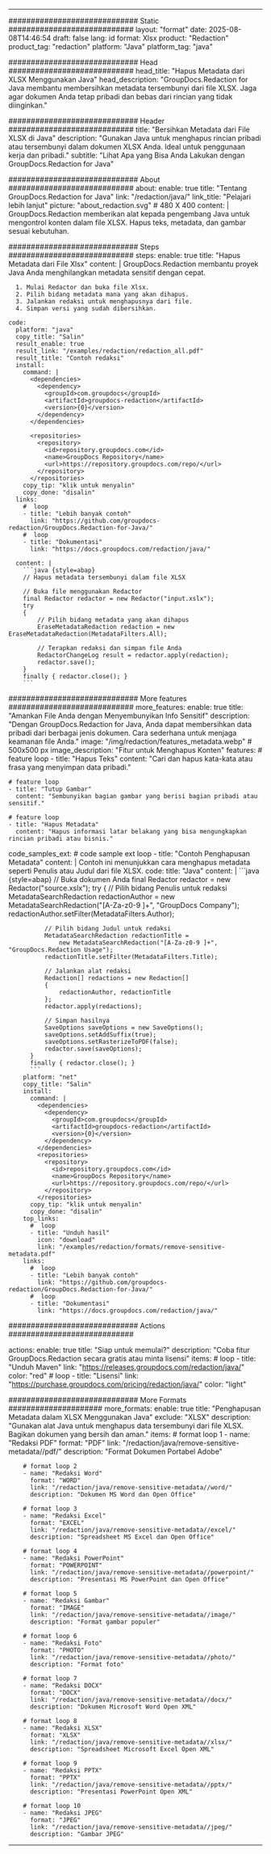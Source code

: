 
---
############################# Static ############################
layout: "format"
date:  2025-08-08T14:46:54
draft: false
lang: id
format: Xlsx
product: "Redaction"
product_tag: "redaction"
platform: "Java"
platform_tag: "java"

############################# Head ############################
head_title: "Hapus Metadata dari XLSX Menggunakan Java"
head_description: "GroupDocs.Redaction for Java membantu membersihkan metadata tersembunyi dari file XLSX. Jaga agar dokumen Anda tetap pribadi dan bebas dari rincian yang tidak diinginkan."

############################# Header ############################
title: "Bersihkan Metadata dari File XLSX di Java" 
description: "Gunakan Java untuk menghapus rincian pribadi atau tersembunyi dalam dokumen XLSX Anda. Ideal untuk penggunaan kerja dan pribadi."
subtitle: "Lihat Apa yang Bisa Anda Lakukan dengan GroupDocs.Redaction for Java" 

############################# About ############################
about:
    enable: true
    title: "Tentang GroupDocs.Redaction for Java"
    link: "/redaction/java/"
    link_title: "Pelajari lebih lanjut"
    picture: "about_redaction.svg" # 480 X 400
    content: |
       GroupDocs.Redaction memberikan alat kepada pengembang Java untuk mengontrol konten dalam file XLSX. Hapus teks, metadata, dan gambar sesuai kebutuhan.

############################# Steps ############################
steps:
    enable: true
    title: "Hapus Metadata dari File Xlsx"
    content: |
      GroupDocs.Redaction membantu proyek Java Anda menghilangkan metadata sensitif dengan cepat.
      
      1. Mulai Redactor dan buka file Xlsx.
      2. Pilih bidang metadata mana yang akan dihapus.
      3. Jalankan redaksi untuk menghapusnya dari file.
      4. Simpan versi yang sudah dibersihkan.
   
    code:
      platform: "java"
      copy_title: "Salin"
      result_enable: true
      result_link: "/examples/redaction/redaction_all.pdf"
      result_title: "Contoh redaksi"
      install:
        command: |
          <dependencies>
            <dependency>
              <groupId>com.groupdocs</groupId>
              <artifactId>groupdocs-redaction</artifactId>
              <version>{0}</version>
            </dependency>
          </dependencies>

          <repositories>
            <repository>
              <id>repository.groupdocs.com</id>
              <name>GroupDocs Repository</name>
              <url>https://repository.groupdocs.com/repo/</url>
            </repository>
          </repositories>
        copy_tip: "klik untuk menyalin"
        copy_done: "disalin"
      links:
        #  loop
        - title: "Lebih banyak contoh"
          link: "https://github.com/groupdocs-redaction/GroupDocs.Redaction-for-Java/"
        #  loop
        - title: "Dokumentasi"
          link: "https://docs.groupdocs.com/redaction/java/"
          
      content: |
        ```java {style=abap}
        // Hapus metadata tersembunyi dalam file XLSX

        // Buka file menggunakan Redactor
        final Redactor redactor = new Redactor("input.xslx");
        try
        {
            // Pilih bidang metadata yang akan dihapus
            EraseMetadataRedaction redaction = new EraseMetadataRedaction(MetadataFilters.All);

            // Terapkan redaksi dan simpan file Anda
            RedactorChangeLog result = redactor.apply(redaction);
            redactor.save();
        }
        finally { redactor.close(); }
        ```            


############################# More features ############################
more_features:
  enable: true
  title: "Amankan File Anda dengan Menyembunyikan Info Sensitif"
  description: "Dengan GroupDocs.Redaction for Java, Anda dapat membersihkan data pribadi dari berbagai jenis dokumen. Cara sederhana untuk menjaga keamanan file Anda."
  image: "/img/redaction/features_metadata.webp" # 500x500 px
  image_description: "Fitur untuk Menghapus Konten"
  features:
    # feature loop
    - title: "Hapus Teks"
      content: "Cari dan hapus kata-kata atau frasa yang menyimpan data pribadi."

    # feature loop
    - title: "Tutup Gambar"
      content: "Sembunyikan bagian gambar yang berisi bagian pribadi atau sensitif."

    # feature loop
    - title: "Hapus Metadata"
      content: "Hapus informasi latar belakang yang bisa mengungkapkan rincian pribadi atau bisnis."
      
  code_samples_ext:
    # code sample ext loop
    - title: "Contoh Penghapusan Metadata"
      content: |
        Contoh ini menunjukkan cara menghapus metadata seperti Penulis atau Judul dari file XLSX.
      code:
        title: "Java"
        content: |
          ```java {style=abap}
          //  Buka dokumen Anda
          final Redactor redactor = new Redactor("source.xslx");
          try
          {
              // Pilih bidang Penulis untuk redaksi
              MetadataSearchRedaction redactionAuthor = 
                  new MetadataSearchRedaction("[A-Za-z0-9 ]+", "GroupDocs Company");
              redactionAuthor.setFilter(MetadataFilters.Author);

              // Pilih bidang Judul untuk redaksi
              MetadataSearchRedaction redactionTitle = 
                  new MetadataSearchRedaction("[A-Za-z0-9 ]+", "GroupDocs.Redaction Usage");
              redactionTitle.setFilter(MetadataFilters.Title);

              // Jalankan alat redaksi
              Redaction[] redactions = new Redaction[]
              {
                  redactionAuthor, redactionTitle
              };
              redactor.apply(redactions);

              // Simpan hasilnya
              SaveOptions saveOptions = new SaveOptions();
              saveOptions.setAddSuffix(true);
              saveOptions.setRasterizeToPDF(false);
              redactor.save(saveOptions);
          }
          finally { redactor.close(); }
          ```
        platform: "net"
        copy_title: "Salin"
        install:
          command: |
            <dependencies>
              <dependency>
                <groupId>com.groupdocs</groupId>
                <artifactId>groupdocs-redaction</artifactId>
                <version>{0}</version>
              </dependency>
            </dependencies>
            <repositories>
              <repository>
                <id>repository.groupdocs.com</id>
                <name>GroupDocs Repository</name>
                <url>https://repository.groupdocs.com/repo/</url>
              </repository>
            </repositories>
          copy_tip: "klik untuk menyalin"
          copy_done: "disalin"
        top_links:
          #  loop
          - title: "Unduh hasil"
            icon: "download"
            link: "/examples/redaction/formats/remove-sensitive-metadata.pdf"
        links:
          #  loop
          - title: "Lebih banyak contoh"
            link: "https://github.com/groupdocs-redaction/GroupDocs.Redaction-for-Java/"
          #  loop
          - title: "Dokumentasi"
            link: "https://docs.groupdocs.com/redaction/java/"


############################# Actions ############################

actions:
  enable: true
  title: "Siap untuk memulai?"
  description: "Coba fitur GroupDocs.Redaction secara gratis atau minta lisensi"
  items:
    #  loop
    - title: "Unduh Maven"
      link: "https://releases.groupdocs.com/redaction/java/"
      color: "red"
        #  loop
    - title: "Lisensi"
      link: "https://purchase.groupdocs.com/pricing/redaction/java/"
      color: "light"


############################# More Formats #####################
more_formats:
    enable: true
    title: "Penghapusan Metadata dalam XLSX Menggunakan Java"
    exclude: "XLSX"
    description: "Gunakan alat Java untuk menghapus data tersembunyi dari file XLSX. Bagikan dokumen yang bersih dan aman."
    items: 
        # format loop 1
        - name: "Redaksi PDF"
          format: "PDF"
          link: "/redaction/java/remove-sensitive-metadata//pdf/"
          description: "Format Dokumen Portabel Adobe"

        # format loop 2
        - name: "Redaksi Word"
          format: "WORD"
          link: "/redaction/java/remove-sensitive-metadata//word/"
          description: "Dokumen MS Word dan Open Office"
          
        # format loop 3
        - name: "Redaksi Excel"
          format: "EXCEL"
          link: "/redaction/java/remove-sensitive-metadata//excel/"
          description: "Spreadsheet MS Excel dan Open Office"

        # format loop 4
        - name: "Redaksi PowerPoint"
          format: "POWERPOINT"
          link: "/redaction/java/remove-sensitive-metadata//powerpoint/"
          description: "Presentasi MS PowerPoint dan Open Office"

        # format loop 5
        - name: "Redaksi Gambar"
          format: "IMAGE"
          link: "/redaction/java/remove-sensitive-metadata//image/"
          description: "Format gambar populer"

        # format loop 6
        - name: "Redaksi Foto"
          format: "PHOTO"
          link: "/redaction/java/remove-sensitive-metadata//photo/"
          description: "Format foto"

        # format loop 7
        - name: "Redaksi DOCX"
          format: "DOCX"
          link: "/redaction/java/remove-sensitive-metadata//docx/"
          description: "Dokumen Microsoft Word Open XML"
          
        # format loop 8
        - name: "Redaksi XLSX"
          format: "XLSX"
          link: "/redaction/java/remove-sensitive-metadata//xlsx/"
          description: "Spreadsheet Microsoft Excel Open XML"
          
        # format loop 9
        - name: "Redaksi PPTX"
          format: "PPTX"
          link: "/redaction/java/remove-sensitive-metadata//pptx/"
          description: "Presentasi PowerPoint Open XML"

        # format loop 10
        - name: "Redaksi JPEG"
          format: "JPEG"
          link: "/redaction/java/remove-sensitive-metadata//jpeg/"
          description: "Gambar JPEG"


---